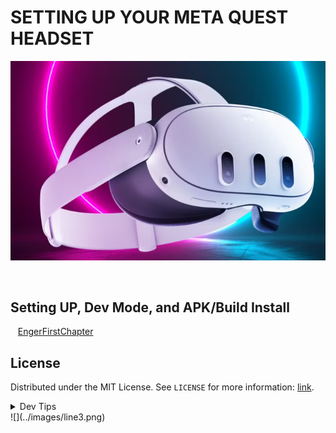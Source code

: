 # SETTING UP YOUR META QUEST HEADSET
![Meta3HD.png](Meta3HD.png)

<br>


## Setting UP, Dev Mode, and APK/Build Install


<kbd></kbd> &nbsp;&nbsp; [EngerFirstChapter](firstchapterfoldername/README.md#user-content-engine-first-chapter) <br>

<!-- LICENSE -->
## License
Distributed under the MIT License. See `LICENSE` for more information: [link](LICENSE).

</details>
<details><summary>Dev Tips</summary>
make git m="add commit message"
</details>
![](../images/line3.png)


